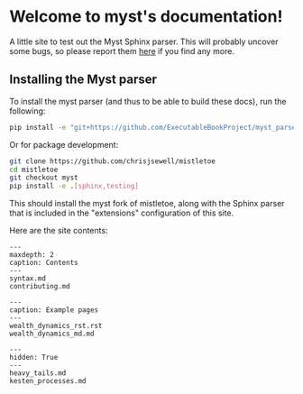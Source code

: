 Welcome to myst's documentation!
================================

A little site to test out the Myst Sphinx parser. This will probably uncover
some bugs, so please report them [here](https://github.com/ExecutableBookProject/meta/issues/24)
if you find any more.

## Installing the Myst parser

To install the myst parser (and thus to be able to build these docs),
run the following:

```bash
pip install -e "git+https://github.com/ExecutableBookProject/myst_parser.git#egg=myst_parser[sphinx]"
```

Or for package development:

```bash
git clone https://github.com/chrisjsewell/mistletoe
cd mistletoe
git checkout myst
pip install -e .[sphinx,testing]
```

This should install the myst fork of mistletoe, along with the Sphinx parser
that is included in the "extensions" configuration of this site.

Here are the site contents:

```{toctree}
---
maxdepth: 2
caption: Contents
---
syntax.md
contributing.md
```

```{toctree}
---
caption: Example pages
---
wealth_dynamics_rst.rst
wealth_dynamics_md.md
```

```{toctree}
---
hidden: True
---
heavy_tails.md
kesten_processes.md
```
